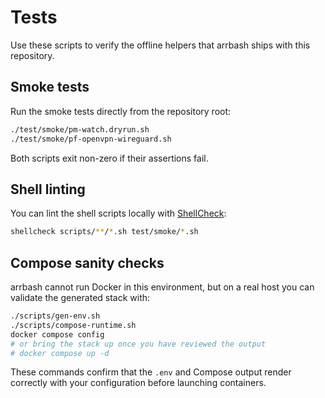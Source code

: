 # Tests

Use these scripts to verify the offline helpers that arrbash ships with this repository.

## Smoke tests
Run the smoke tests directly from the repository root:

```bash
./test/smoke/pm-watch.dryrun.sh
./test/smoke/pf-openvpn-wireguard.sh
```

Both scripts exit non-zero if their assertions fail.

## Shell linting
You can lint the shell scripts locally with [ShellCheck](https://www.shellcheck.net/):

```bash
shellcheck scripts/**/*.sh test/smoke/*.sh
```

## Compose sanity checks
arrbash cannot run Docker in this environment, but on a real host you can validate the generated stack with:

```bash
./scripts/gen-env.sh
./scripts/compose-runtime.sh
docker compose config
# or bring the stack up once you have reviewed the output
# docker compose up -d
```

These commands confirm that the `.env` and Compose output render correctly with your configuration before launching containers.
